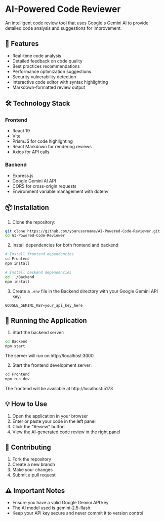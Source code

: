 # AI-Powered Code Reviewer

An intelligent code review tool that uses Google's Gemini AI to provide detailed code analysis and suggestions for improvement.

## 🚀 Features

- Real-time code analysis
- Detailed feedback on code quality
- Best practices recommendations
- Performance optimization suggestions
- Security vulnerability detection
- Interactive code editor with syntax highlighting
- Markdown-formatted review output

## 🛠️ Technology Stack

### Frontend
- React 19
- Vite
- PrismJS for code highlighting
- React Markdown for rendering reviews
- Axios for API calls

### Backend
- Express.js
- Google Gemini AI API
- CORS for cross-origin requests
- Environment variable management with dotenv

## 📦 Installation

1. Clone the repository:
```bash
git clone https://github.com/yourusername/AI-Powered-Code-Reviewer.git
cd AI-Powered-Code-Reviewer
```

2. Install dependencies for both frontend and backend:
```bash
# Install frontend dependencies
cd Frontend
npm install

# Install backend dependencies
cd ../Backend
npm install
```

3. Create a `.env` file in the Backend directory with your Google Gemini API key:
```env
GOOGLE_GEMINI_KEY=your_api_key_here
```

## 🚀 Running the Application

1. Start the backend server:
```bash
cd Backend
npm start
```
The server will run on http://localhost:3000

2. Start the frontend development server:
```bash
cd Frontend
npm run dev
```
The frontend will be available at http://localhost:5173

## 💡 How to Use

1. Open the application in your browser
2. Enter or paste your code in the left panel
3. Click the "Review" button
4. View the AI-generated code review in the right panel

## 🤝 Contributing

1. Fork the repository
2. Create a new branch
3. Make your changes
4. Submit a pull request

## ⚠️ Important Notes

- Ensure you have a valid Google Gemini API key
- The AI model used is gemini-2.5-flash
- Keep your API key secure and never commit it to version control
